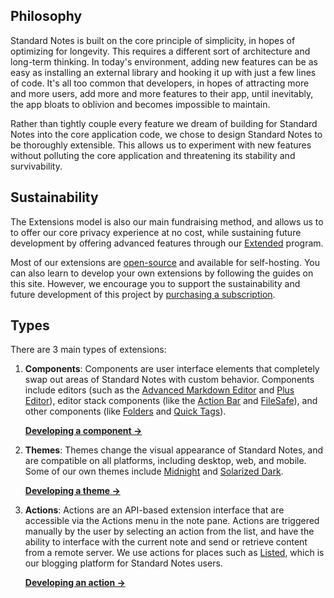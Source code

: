 ## Philosophy

Standard Notes is built on the core principle of simplicity, in hopes of optimizing for longevity. This requires a different sort of architecture and long-term thinking. In today's environment, adding new features can be as easy as installing an external library and hooking it up with just a few lines of code. It's all too common that developers, in hopes of attracting more and more users, add more and more features to their app, until inevitably, the app bloats to oblivion and becomes impossible to maintain.

Rather than tightly couple every feature we dream of building for Standard Notes into the core application code, we chose to design Standard Notes to be thoroughly extensible. This allows us to experiment with new features without polluting the core application and threatening its stability and survivability.

## Sustainability

The Extensions model is also our main fundraising method, and allows us to to offer our core privacy experience at no cost, while sustaining future development by offering advanced features through our [Extended](https://standardnotes.org/extended) program.

Most of our extensions are [open-source](https://github.com/sn-extensions) and available for self-hosting. You can also learn to develop your own extensions by following the guides on this site. However, we encourage you to support the sustainability and future development of this project by [purchasing a subscription](https://standardnotes.org/extensions).

## Types

There are 3 main types of extensions:

1. **Components**: Components are user interface elements that completely swap out areas of Standard Notes with custom behavior. Components include editors (such as the [Advanced Markdown Editor](https://standardnotes.org/extensions/advanced-markdown) and [Plus Editor](https://standardnotes.org/extensions/plus-editor)), editor stack components (like the [Action Bar](https://standardnotes.org/extensions/action-bar) and [FileSafe](https://standardnotes.org/extensions/filesafe)), and other components (like [Folders](https://standardnotes.org/extensions/folders) and [Quick Tags](https://standardnotes.org/extensions/quick-tags)).

    **[Developing a component →](/extensions/building-an-extension)**

2. **Themes**: Themes change the visual appearance of Standard Notes, and are compatible on all platforms, including desktop, web, and mobile. Some of our own themes include [Midnight](https://standardnotes.org/extensions/midnight) and [Solarized Dark](https://standardnotes.org/extensions/solarized-dark).

    **[Developing a theme →](/extensions/themes)**

3. **Actions**: Actions are an API-based extension interface that are accessible via the Actions menu in the note pane. Actions are triggered manually by the user by selecting an action from the list, and have the ability to interface with the current note and send or retrieve content from a remote server. We use actions for places such as [Listed](https://listed.standardnotes.org), which is our blogging platform for Standard Notes users.

    **[Developing an action →](/extensions/actions)**
